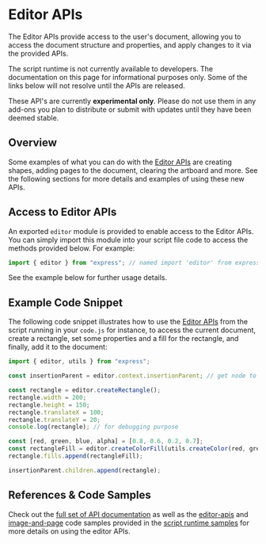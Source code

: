 # Editor APIs
The Editor APIs provide access to the user's document, allowing you to access the document structure and properties, and apply changes to it via the provided APIs.

<InlineAlert slots="text" variant="warning"/>

The script runtime is not currently available to developers. The documentation on this page for informational purposes only. Some of the links below will not resolve until the APIs are released.

<InlineAlert slots="text" variant="warning"/>

These API's are currently **experimental only**. Please do not use them in any add-ons you plan to distribute or submit with updates until they have been deemed stable.

## Overview
Some examples of what you can do with the [Editor APIs](/express-add-on-apis/docs/api/classes/Editor) are creating shapes, adding pages to the document, clearing the artboard and more. See the following sections for more details and examples of using these new APIs. 

## Access to Editor APIs
An exported `editor` module is provided to enable access to the Editor APIs. You can simply import this module into your script file code to access the methods provided below. For example:

```js
import { editor } from "express"; // named import 'editor' from express module
```

See the example below for further usage details.

## Example Code Snippet
The following code snippet illustrates how to use the <a href="/express-add-on-apis/docs/api/classes/Editor/" target="_blank">Editor APIs</a> from the script running in your `code.js` for instance, to access the current document, create a rectangle, set some properties and a fill for the rectangle, and finally, add it to the document:

```js
import { editor, utils } from "express";

const insertionParent = editor.context.insertionParent; // get node to insert content into

const rectangle = editor.createRectangle();
rectangle.width = 200;
rectangle.height = 150;
rectangle.translateX = 100;
rectangle.translateY = 20;
console.log(rectangle); // for debugging purpose

const [red, green, blue, alpha] = [0.8, 0.6, 0.2, 0.7];
const rectangleFill = editor.createColorFill(utils.createColor(red, green, blue, alpha));            
rectangle.fills.append(rectangleFill);

insertionParent.children.append(rectangle);
```

## References & Code Samples
Check out the [full set of API documentation](/express-add-on-apis/docs/api/classes/Editor) as well as the [editor-apis](https://github.com/AdobeDocs/express-add-on-samples/tree/main/script-runtime-samples/editor-apis) and [image-and-page](https://github.com/AdobeDocs/express-add-on-samples/tree/main/script-runtime-samples/image-and-page) code samples provided in the [script runtime samples](https://github.com/AdobeDocs/express-add-on-samples/tree/main/script-runtime-samples) for more details on using the editor APIs.


